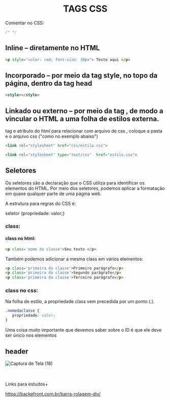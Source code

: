 <div align="center">
  
  # TAGS CSS
  
  </div>

Comentar no CSS: 
~~~css
/* */
~~~


## Inline – diretamente no HTML
~~~html
<p style="color: red; font-size: 30px"> Texto aqui </p>
~~~

## Incorporado – por meio da tag style, no topo da página, dentro da tag head

~~~html
<style></style>
~~~

## Linkado ou externo – por meio da tag <link>, de modo a vincular o HTML a uma folha de estilos externa. 

tag e atributo do html para relacionar com arquivo de css , coloque a pasta e o arquivo css ("como no exemplo abaixo")

~~~HTML
<link rel="stylesheet" href="css/estilo.css">
~~~
~~~html
<link rel="stylesheet" type="text/css"  href="estilo.css">
~~~

## Seletores

Os seletores são a declaração que o CSS utiliza para identificar os elementos do HTML. Por meio dos seletores, podemos aplicar a formatação em quase qualquer parte de uma página web.

A estrutura para regras do CSS é:

seletor {propriedade: valor;}

### class:

#### class no html:
~~~html
<p class='nome da classe'>Seu texto </p>
~~~
Também podemos adicionar a mesma class em vários elementos:
~~~html
<p class='primeira da classe'>Primeiro parágrafo</p>
<p class='primeira da classe'>Segundo parágrafo</p>
<p class='primeira da classe'>Terceiro parágrafo</p>
~~~

### class no css:
Na folha de estilo, a propriedade class vem precedida por um ponto (.).

~~~css
.nomedaclasse { 
   propriedade: valor;
}
~~~

Uma coisa muito importante que devemos saber sobre o ID é que ele deve ser único nos elementos


## header

![Captura de Tela (18)](https://user-images.githubusercontent.com/99969693/206040803-dbbf88c6-d451-4d6d-955f-b9b911bdb0ca.png)




<br><br>Links para estudos+

https://backefront.com.br/barra-rolagem-div/

